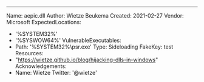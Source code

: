 ---
Name: aepic.dll
Author: Wietze Beukema
Created: 2021-02-27
Vendor: Microsoft
ExpectedLocations:
- '%SYSTEM32%'
- '%SYSWOW64%'
VulnerableExecutables:
- Path: '%SYSTEM32%\psr.exe'
  Type: Sideloading
  FakeKey: test
Resources:
- "https://wietze.github.io/blog/hijacking-dlls-in-windows"
Acknowledgements:
- Name: Wietze
  Twitter: '@wietze'

